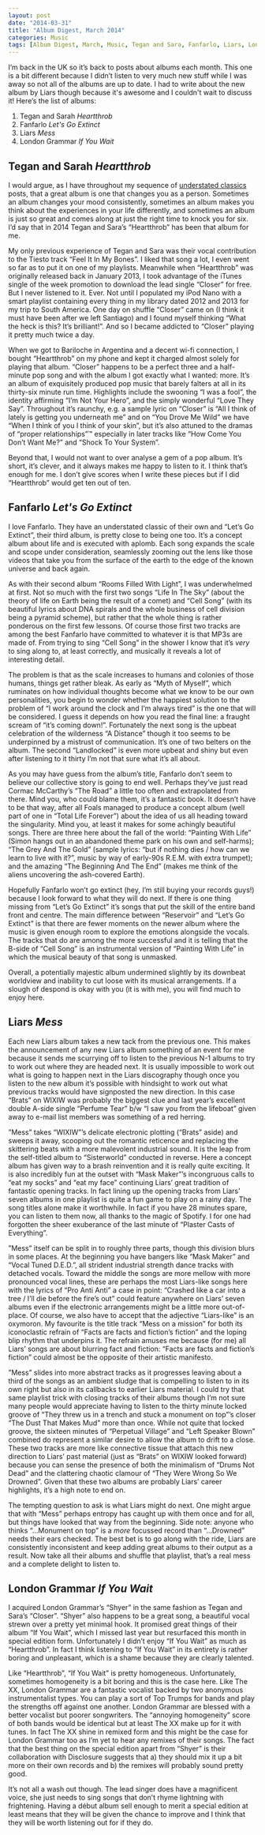 ```yaml
---
layout: post
date: "2014-03-31"
title: "Album Digest, March 2014"
categories: Music
tags: [Album Digest, March, Music, Tegan and Sara, Fanfarlo, Liars, London Grammar, Fourteen]
---
```


I’m back in the UK so it’s back to posts about albums each month. This one is a bit different because I didn’t listen to very much new stuff while I was away so not all of the albums are up to date. I had to write about the new album by Liars though because it's awesome and I couldn't wait to discuss it! Here’s the list of albums:

1. Tegan and Sarah _Heartthrob_
2. Fanfarlo _Let's Go Extinct_
3. Liars _Mess_
4. London Grammar _If You Wait_

## Tegan and Sarah _Heartthrob_

I would argue, as I have throughout my sequence of [understated classics](/tags#understated-classics/) posts, that a great album is one that changes you as a person. Sometimes an album changes your mood consistently, sometimes an album makes you think about the experiences in your life differently, and sometimes an album is just so great and comes along at just the right time to knock you for six. I’d say that in 2014 Tegan and Sara’s “Heartthrob” has been that album for me.

My only previous experience of Tegan and Sara was their vocal contribution to the Tiesto track “Feel It In My Bones”. I liked that song a lot, I even went so far as to put it on one of my playlists. Meanwhile when “Heartthrob” was originally released back in January 2013, I took advantage of the iTunes single of the week promotion to download the lead single “Closer” for free. But I never listened to it. Ever. Not until I populated my iPod Nano with a smart playlist containing every thing in my library dated 2012 and 2013 for my trip to South America. One day  on shuffle “Closer” came on (I think it must have been after we left Santiago) and I found myself thinking “What the heck is this? It’s brilliant!”. And so I became addicted to “Closer” playing it pretty much twice a day.

When we got to Bariloche in Argentina and a decent wi-fi connection, I bought “Heartthrob” on my phone and kept it charged almost solely for playing that album. “Closer” happens to be a perfect three and a half-minute pop song and with the album I got exactly what I wanted: more. It’s an album of exquisitely produced pop music that barely falters at all in its thirty-six minute run time. Highlights include the swooning “I was a fool”, the identity affirming “I’m Not Your Hero”, and the simply wonderful “Love They Say”. Throughout it’s raunchy, e.g. a sample lyric on “Closer” is “All I think of lately is getting you underneath me” and on “You Drove Me Wild” we have “When I think of you I think of your skin”, but it’s also attuned to the dramas of “proper relationships”™ especially in later tracks like “How Come You Don’t Want Me?” and “Shock To Your System”.

Beyond that, I would not want to over analyse a gem of a pop album. It’s short, it’s clever, and it always makes me happy to listen to it. I think that’s enough for me. I don’t give scores when I write these pieces but if I did “Heartthrob” would get ten out of ten.

## Fanfarlo _Let's Go Extinct_

I love Fanfarlo. They have an understated classic of their own and “Let’s Go Extinct”, their third album, is pretty close to being one too. It’s a concept album about life and is executed with aplomb. Each song expands the scale and scope under consideration, seamlessly zooming out the lens like those videos that take you from the surface of the earth to the edge of the known universe and back again.

As with their second album “Rooms Filled With Light”, I was underwhelmed at first. Not so much with the first two songs “Life In The Sky” (about the theory of life on Earth being the result of a comet) and “Cell Song” (with its beautiful lyrics about DNA spirals and the whole business of cell division being a pyramid scheme), but rather that the whole thing is rather ponderous on the first few lessons. Of course those first two tracks are among the best Fanfarlo have committed to whatever it is that MP3s are made of. From trying to sing “Cell Song” in the shower I know that it’s _very_ to sing along to, at least correctly, and musically it reveals a lot of interesting detail.

The problem is that as the scale increases to humans and colonies of those humans, things get rather bleak. As early as “Myth of Myself”, which ruminates on how individual thoughts become what we know to be our own personalities, you begin to wonder whether the happiest solution to the problem of “I work around the clock and I’m always tired” is the one that will be considered. I guess it depends on how you read the final line: a fraught scream of “it’s coming down!”. Fortunately the next song is the upbeat celebration of the wilderness “A Distance” though it too seems to be underpinned by a mistrust of communication. It’s one of two belters on the album. The second “Landlocked” is even more upbeat and shiny but even after listening to it thirty I’m not that sure what it’s all about.

As you may have guess from the album’s title, Fanfarlo don’t seem to believe our collective story is going to end well. Perhaps they’ve just read Cormac McCarthy’s “The Road” a little too often and extrapolated from there. Mind you, who could blame them, it’s a fantastic book. It doesn’t have to be that way, after all Foals managed to produce a concept album (well part of one in “Total Life Forever”) about the idea of us all heading toward the singularity. Mind you, at least it makes for some achingly beautiful songs. There are three here about the fall of the world: “Painting With Life” (Simon hangs out in an abandoned theme park on his own and self-harms); “The Grey And The Gold” (sample lyrics: “but if nothing dies / how can we learn to live with it?”, music by way of early-90s R.E.M. with extra trumpet); and the amazing “The Beginning And The End” (makes me think of the aliens uncovering the ash-covered Earth).

Hopefully Fanfarlo won’t go extinct (hey, I’m still buying your records guys!) because I look forward to what they will do next. If there is one thing missing from “Let’s Go Extinct” it’s songs that put the skill of the entire band front and centre. The main difference between “Reservoir” and “Let’s Go Extinct” is that there are fewer moments on the newer album where the music is given enough room to explore the emotions alongside the vocals. The tracks that do are among the more successful and it is telling that the B-side of “Cell Song” is an instrumental version of “Painting With Life” in which the musical beauty of that song is unmasked.

Overall, a potentially majestic album undermined slightly by its downbeat worldview and inability to cut loose with its musical arrangements. If a slough of despond is okay with you (it is with me), you will find much to enjoy here.

## Liars _Mess_

Each new Liars album takes a new tack from the previous one. This makes the announcement of any new Liars album something of an event for me because it sends me scurrying off to listen to the previous N-1 albums to try to work out where they are headed next. It is usually impossible to work out what is going to happen next in the Liars discography though once you listen to the new album it’s possible with hindsight to work out what previous tracks would have signposted the new direction. In this case “Brats” on WIXIW was probably the biggest clue and last year’s excellent double A-side single “Perfume Tear” b/w “I saw you from the lifeboat” given away to e-mail list members was something of a red herring.

”Mess” takes “WIXIW”’s delicate electronic plotting (“Brats” aside) and sweeps it away, scooping out the romantic reticence and replacing the skittering beats with a more malevolent industrial sound. It is the leap from the self-titled album to “Sisterworld” conducted in reverse. Here a concept album has given way to a brash reinvention and it is really quite exciting. It is also incredibly fun at the outset with “Mask Maker”’s incongruous calls to “eat my socks” and “eat my face” continuing Liars’ great tradition of fantastic opening tracks. In fact lining up the opening tracks from Liars’ seven albums in one playlist is quite a fun game to play on a rainy day. The song titles alone make it worthwhile. In fact if you have 28 minutes spare, you can listen to them now, all thanks to the magic of Spotify. I for one had forgotten the sheer exuberance of the last minute of “Plaster Casts of Everything”.

”Mess” itself can be split in to roughly three parts, though this division blurs in some places. At the beginning you have bangers like “Mask Maker” and “Vocal Tuned D.E.D.”, all strident industrial strength dance tracks with detached vocals. Toward the middle the songs are more mellow with more pronounced vocal lines, these are perhaps the most Liars-like songs here with the lyrics of “Pro Anti Anti” a case in point: “Crashed like a car into a tree / I’ll die before the fire’s out” could feature anywhere on Liars’ seven albums even if the electronic arrangements might be a little more out-of-place. Of course, we also have to accept that the adjective “Liars-like” is an oxymoron. My favourite is the title track “Mess on a mission” for both its iconoclastic refrain of “Facts are facts and fiction’s fiction” and the loping blip rhythm that underpins it. The refrain amuses me because (for me) all Liars’ songs are about blurring fact and fiction: “Facts are facts and fiction’s fiction” could almost be the opposite of their artistic manifesto.

”Mess” slides into more abstract tracks as it progresses leaving about a third of the songs as an ambient sludge that is compelling to listen to in its own right but also in its callbacks to earlier Liars material. I could try that same playlist trick with closing tracks of their albums though I’m not sure many people would appreciate having to listen to the thirty minute locked groove of “They threw us in a trench and stuck a monument on top”’s closer “The Dust That Makes Mud” more than once. While not quite that locked groove, the sixteen minutes of “Perpetual Village” and “Left Speaker Blown” combined do represent a similar desire to allow the album to drift to a close. These two tracks are more like connective tissue that attach this new direction to Liars’ past material (just as “Brats” on WIXIW looked forward) because you can sense the presence of both the minimalism of “Drums Not Dead” and the clattering chaotic clamour of “They Were Wrong So We Drowned”. Given that these two albums are probably Liars’ career highlights, it’s a high note to end on.

The tempting question to ask is what Liars might do next. One might argue that with “Mess” perhaps entropy has caught up with them once and for all, but things have looked that way from the beginning. Side note: anyone who thinks “…Monument on top” is a _more_ focussed record than “…Drowned” needs their ears checked. The best bet is to go along with the ride, Liars are consistently inconsistent and keep adding great albums to their output as a result. Now take all their albums and shuffle that playlist, that’s a real mess and a complete delight to listen to.

## London Grammar _If You Wait_

I acquired London Grammar’s “Shyer” in the same fashion as Tegan and Sara’s “Closer”. “Shyer” also happens to be a great song, a beautiful vocal strewn over a pretty yet minimal hook. It promised great things of their album “If You Wait”, which I missed last year but resurfaced this month in special edition form. Unfortunately I didn’t enjoy “If You Wait” as much as “Heartthrob”. In fact I think listening to “If You Wait” in its entirety is rather boring and unpleasant, which is a shame because they are clearly talented.

Like “Heartthrob”, “If You Wait” is pretty homogeneous. Unfortunately, sometimes homogeneity is a bit boring and this is the case here. Like The XX, London Grammar are a fantastic vocalist backed by two anonymous instrumentalist types. You can play a sort of Top Trumps for bands and play the strengths off against one another. London Grammar are blessed with a better vocalist but poorer songwriters. The “annoying homogeneity” score of both bands would be identical but at least The XX make up for it with tunes. In fact The XX shine in remixed form and this might be the case for London Grammar too as I’m yet to hear any remixes of their songs. The fact that the best thing on the special edition apart from “Shyer” is their collaboration with Disclosure suggests that a) they should mix it up a bit more on their own records and b) the remixes will probably sound pretty good.

It’s not all a wash out though. The lead singer does have a magnificent voice, she just needs to sing songs that don’t rhyme lightning with frightening. Having a début album sell enough to merit a special edition at least means that they will be given the chance to improve and I think that they will be worth listening out for if they do.
